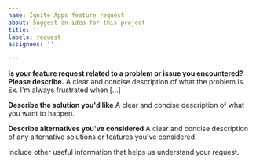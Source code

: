 ```yaml
---
name: Ignite Apps feature request
about: Suggest an idea for this project
title: ''
labels: request
assignees: ''

---
```


**Is your feature request related to a problem or issue you encountered? Please describe.**
A clear and concise description of what the problem is. Ex. I'm always frustrated when [...]

**Describe the solution you'd like**
A clear and concise description of what you want to happen.

**Describe alternatives you've considered**
A clear and concise description of any alternative solutions or features you've considered.

Include other useful information that helps us understand your request.
